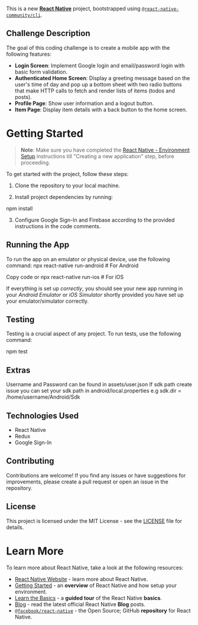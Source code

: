 This is a new [**React Native**](https://reactnative.dev) project, bootstrapped using [`@react-native-community/cli`](https://github.com/react-native-community/cli).



## Challenge Description
The goal of this coding challenge is to create a mobile app with the following features:

- **Login Screen**: Implement Google login and email/password login with basic form validation.
- **Authenticated Home Screen**: Display a greeting message based on the user's time of day and pop up a bottom sheet with two radio buttons that make HTTP calls to fetch and render lists of items (todos and posts).
- **Profile Page**: Show user information and a logout button.
- **Item Page**: Display item details with a back button to the home screen.


# Getting Started

>**Note**: Make sure you have completed the [React Native - Environment Setup](https://reactnative.dev/docs/environment-setup) instructions till "Creating a new application" step, before proceeding.

To get started with the project, follow these steps:

1. Clone the repository to your local machine.

2. Install project dependencies by running:

npm install

3. Configure Google Sign-In and Firebase according to the provided instructions in the code comments.

## Running the App
To run the app on an emulator or physical device, use the following command:
npx react-native run-android # For Android

Copy code
or
npx react-native run-ios # For iOS

If everything is set up _correctly_, you should see your new app running in your _Android Emulator_ or _iOS Simulator_ shortly provided you have set up your emulator/simulator correctly.

## Testing
Testing is a crucial aspect of any project. To run tests, use the following command:

npm test

## Extras
Username and Password can be found in assets/user.json
If sdk path create issue you can set your sdk path in android/local.properties e.g
sdk.dir = /home/username/Android/Sdk


## Technologies Used
- React Native
- Redux
- Google Sign-In

## Contributing
Contributions are welcome! If you find any issues or have suggestions for improvements, please create a pull request or open an issue in the repository.

## License
This project is licensed under the MIT License - see the [LICENSE](LICENSE) file for details.

# Learn More

To learn more about React Native, take a look at the following resources:

- [React Native Website](https://reactnative.dev) - learn more about React Native.
- [Getting Started](https://reactnative.dev/docs/environment-setup) - an **overview** of React Native and how setup your environment.
- [Learn the Basics](https://reactnative.dev/docs/getting-started) - a **guided tour** of the React Native **basics**.
- [Blog](https://reactnative.dev/blog) - read the latest official React Native **Blog** posts.
- [`@facebook/react-native`](https://github.com/facebook/react-native) - the Open Source; GitHub **repository** for React Native.
